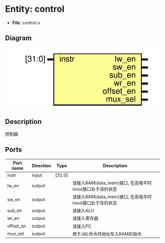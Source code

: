 # Entity: control 

- **File**: control.v
## Diagram

![Diagram](control.svg "Diagram")
## Description


 控制器

## Ports

| Port name | Direction | Type   | Description                            |
| --------- | --------- | ------ | -------------------------------------- |
| instr     | input     | [31:0] |                                        |
| lw_en     | output    |        | 请接入RAM(data_mem)接口, 在高电平时inout接口处于读的状态 |
| sw_en     | output    |        | 请接入RAM(data_mem)接口, 在高电平时inout接口处于写的状态 |
| sub_en    | output    |        | 请接入ALU                                 |
| wr_en     | output    |        | 请接入寄存器                                 |
| offset_en | output    |        | 请接入PC                                  |
| mux_sel   | output    |        | 用于JAL命令将地址写入RAM的指令                     |
